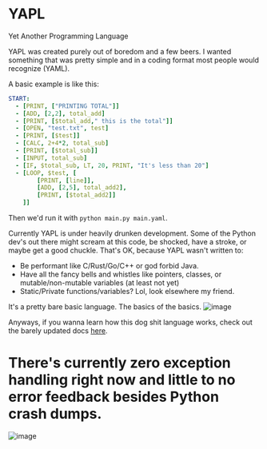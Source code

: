 # YAPL
Yet Another Programming Language

YAPL was created purely out of boredom and a few beers. I wanted something that was pretty simple and in a coding format most people would recognize (YAML).

A basic example is like this:
```yaml
START:
  - [PRINT, ["PRINTING TOTAL"]]
  - [ADD, [2,2], total_add]
  - [PRINT, [$total_add," this is the total"]]
  - [OPEN, "test.txt", test]
  - [PRINT, [$test]]
  - [CALC, 2+4*2, total_sub]
  - [PRINT, [$total_sub]]
  - [INPUT, total_sub]
  - [IF, $total_sub, LT, 20, PRINT, "It's less than 20"]
  - [LOOP, $test, [
        [PRINT, [line]],
        [ADD, [2,5], total_add2],
        [PRINT, [$total_add2]]
    ]]
```

Then we'd run it with `python main.py main.yaml`. 

Currently YAPL is under heavily drunken development. Some of the Python dev's out there might scream at this code, be shocked, have a stroke, or maybe get a good chuckle. That's OK, because YAPL wasn't written to:

* Be performant like C/Rust/Go/C++ or god forbid Java.
* Have all the fancy bells and whistles like pointers, classes, or mutable/non-mutable variables (at least not yet)
* Static/Private functions/variables? Lol, look elsewhere my friend.

It's a pretty bare basic language. The basics of the basics.
![image](https://github.com/Beheadedstraw/YAPL/assets/5951719/4ea36513-d4b3-4d00-ba1f-6ec72ffdf8f9)


Anyways, if you wanna learn how this dog shit language works, check out the barely updated docs [here](https://github.com/Beheadedstraw/YAPL/wiki).

# There's currently zero exception handling right now and little to no error feedback besides Python crash dumps.
![image](https://github.com/Beheadedstraw/YAPL/assets/5951719/64fec37c-4ccc-440a-b1d5-f0f92c416f1d)

